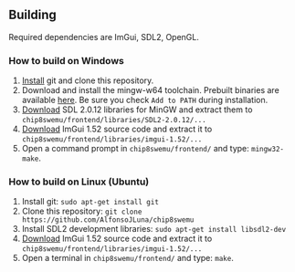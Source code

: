 ## Building

Required dependencies are ImGui, SDL2, OpenGL.

### How to build on Windows

1. [Install](https://git-scm.com/downloads) git and clone this repository.
2. Download and install the mingw-w64 toolchain. Prebuilt binaries are available [here](https://gnutoolchains.com/mingw64/). Be sure you check `Add to PATH` during installation.
3. [Download](https://www.libsdl.org/release/SDL2-devel-2.0.12-mingw.tar.gz) SDL 2.0.12 libraries for MinGW and extract them to `chip8swemu/frontend/libraries/SDL2-2.0.12/...`
4. [Download](https://github.com/ocornut/imgui/archive/v1.52.zip) ImGui 1.52 source code and extract it to `chip8swemu/frontend/libraries/imgui-1.52/...`
5. Open a command prompt in `chip8swemu/frontend/` and type: `mingw32-make`.

### How to build on Linux (Ubuntu)

1. Install git: `sudo apt-get install git`
2. Clone this repository: `git clone https://github.com/AlfonsoJLuna/chip8swemu`
3. Install SDL2 development libraries: `sudo apt-get install libsdl2-dev`
4. [Download](https://github.com/ocornut/imgui/archive/v1.52.zip) ImGui 1.52 source code and extract it to `chip8swemu/frontend/libraries/imgui-1.52/...`
5. Open a terminal in `chip8swemu/frontend/` and type: `make`. 
